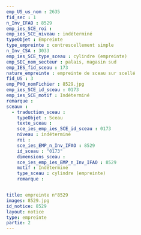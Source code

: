```yaml
---
emp_US_us_nom : 2635
fid_sec : 1
n_Inv_IFAO : 8529
emp_ies_SCE_roi : 
emp_ies_SCE_niveau : indéterminé
typeObjet : Empreinte
type_empreinte : contrescellement simple
n_Inv_CSA : 3033
emp_ies_SCE_type_sceau : cylindre (empreinte)
emp_SEC_nom_secteur : palais, magasin sud
emp_IES_fid_sceau : 173
nature_empreinte : empreinte de sceau sur scellé
fid_US : 3
emp_PHO_nomFichier : 8529.jpg
emp_ies_SCE_id_sceau : 0173
emp_ies_SCE_motif : Indéterminé
remarque : 
sceaux :
  - traduction_sceau : 
    typeObjet : Sceau
    texte_sceau : 
    sce_ies_emp_ies_SCE_id_sceau : 0173
    niveau : indéterminé
    roi : 
    sce_ies_EMP_n_Inv_IFAO : 8529
    id_sceau : "0173"
    dimensions_sceau : 
    sce_ies_emp_ies_EMP_n_Inv_IFAO : 8529
    motif : Indéterminé
    type_sceau : cylindre (empreinte)
    remarque : 


title: empreinte n°8529
images: 8529.jpg
id_notice: 8529
layout: notice
type: empreinte
partie: 2
---
```

